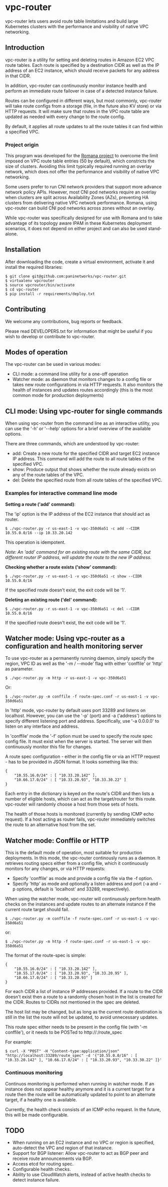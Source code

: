 # vpc-router

vpc-router lets users avoid route table limitations and build large Kubernetes
clusters with the performance and visibility of native VPC networking.

## Introduction

vpc-router is a utility for setting and deleting routes in Amazon EC2 VPC route
tables. Each route is specified by a destination CIDR as well as the IP address
of an EC2 instance, which should receive packets for any address in that CIDR.

In addition, vpc-router can continuously monitor instance health and perform an
immediate route failover in case of a detected instance failure.

Routes can be configured in different ways, but most commonly, vpc-router will
take route configs from a storage (file, in the future also KV store) or via
HTTP requests.  It will make sure that routes in the VPC route table are
updated as needed with every change to the route config.

By default, it applies all route updates to all the route tables it can find
within a specified VPC.

### Project origin

This program was developed for the [Romana project](http://romana.io) to
overcome the limit imposed on VPC route table entries (50 by default), which
constricts the size of clusters. Avoiding this limit typically required running
an overlay network, which does not offer the performance and visibility of
native VPC networking. 

Some users prefer to run CNI network providers that support more advance
network policy APIs. However, most CNI pod networks require an overlay when
clusters are split across Availability Zones (AZs), preventing HA clusters from
delivering native VPC network performance. Romana, using vpc-router can build
CNI pod networks across zones without an overlay.
 
While vpc-router was specifically designed for use with Romana and to take
advantage of its topology aware IPAM in these Kubernetes deployment scenarios,
it does not depend on either project and can also be used stand-alone.

## Installation

After downloading the code, create a virtual environment, activate it and
install the required libraries:

    $ git clone git@github.com:paninetworks/vpc-router.git
    $ virtualenv vpcrouter
    $ source vpcrouter/bin/activate
    $ cd vpc-router
    $ pip install -r requirements/deploy.txt

## Contributing

We welcome any contributions, bug reports or feedback.

Please read DEVELOPERS.txt for information that might be useful if you wish to
develop or contribute to vpc-router.

## Modes of operation

The vpc-router can be used in various modes:

* CLI mode: a command line utility for a one-off operation
* Watcher mode: as daemon that monitors changes to a config file or takes new
  route configurations in via HTTP requests. It also monitors the health of
  instances and updates routes accordingly (this is the most common mode for
  production deployments)

## CLI mode: Using vpc-router for single commands

When using vpc-router from the command line as an interactive utility, you can
use the '-h' or '--help' options for a brief overview of the available options.

There are three commands, which are understood by vpc-router:

* add: Create a new route for the specified CIDR and target EC2 instance IP
  address. This command will add the route to all route tables of the specified
  VPC.
* show: Produce output that shows whether the route already exists on any of
  the route tables of the VPC.
* del: Delete the specified route from all route tables of the specified VPC.

### Examples for interactive command line mode

**Setting a route ('add' command)**:

The 'ip' option is the IP address of the EC2 instance that should act as
router.

    $ ./vpc-router.py -r us-east-1 -v vpc-350d6a51 -c add --CIDR 10.55.0.0/16 --ip 10.33.20.142

This operation is idempotent.

*Note: An 'add' command for an existing route with the same CIDR, but different
router IP address, will update the route to the new IP address.*

**Checking whether a route exists ('show' command):**

    $ ./vpc-router.py -r us-east-1 -v vpc-350d6a51 -c show --CIDR 10.55.0.0/16

If the specified route doesn't exist, the exit code will be '1'.

**Deleting an existing route ('del' command):**

    $ ./vpc-router.py -r us-east-1 -v vpc-350d6a51 -c del --CIDR 10.55.0.0/16

If the specified route doesn't exist, the exit code will be '1'.


## Watcher mode: Using vpc-router as a configuration and health monitoring server

To use vpc-router as a permanently running daemon, simply specify the region,
VPC ID as well as the '-m / --mode' flag with either 'conffile' or 'http' as
parameter.

    $ ./vpc-router.py -m http -r us-east-1 -v vpc-350d6a51

Or:

    $ ./vpc-router.py -m conffile -f route-spec.conf -r us-east-1 -v vpc-350d6a51

In 'http' mode, vpc-router by default uses port 33289 and listens on localhost.
However, you can use the '-p' (port) and -a ('address') options to specify
different listening port and address. Specifically, use '-a 0.0.0.0' to listen
on any interface and address.

In 'conffile' mode the '-f' option must be used to specify the route spec
config file. It must exist when the server is started. The server will then
continuously monitor this file for changes.

A route spec configuration - either in the config file or via an HTTP request -
has to be provided in JSON format. It looks something like this:

    {
        "10.55.16.0/24" : [ "10.33.20.142" ],
        "10.66.17.0/24" : [ "10.33.20.93", "10.33.30.22" ]
    }
    
Each entry in the dictionary is keyed on the route's CIDR and then lists a
number of eligible hosts, which can act as the target/router for this route.
vpc-router will randomly choose a host from those sets of hosts.

The health of those hosts is monitored (currently by sending ICMP echo
request). If a host acting as router fails, vpc-router immediately switches the
route to an alternative host from the set.


## Watcher mode: Conffile or HTTP

This is the default mode of operation, most suitable for production
deployments. In this mode, the vpc-router continously runs as a daemon. It
retrieves routing specs either from a config file, which it continuously
monitors for any changes, or via HTTP requests:

* Specify 'conffile' as mode and provide a config file via the -f option.
* Specify 'http' as mode and optionally a listen address and port (-a and -p
  options, default is 'localhost' and 33289, respectively).

When using the watcher mode, vpc-router will continuously perform health checks on the
instances and update routes to an alternate instance if the current route
target should fail.

    $ ./vpc-router.py -m conffile -f route-spec.conf -r us-east-1 -v vpc-350d6a51

or:

    $ ./vpc-router.py -m http -f route-spec.conf -r us-east-1 -v vpc-350d6a51

The format of the route-spec is simple:

    {
        "10.55.16.0/24" : [ "10.33.20.142" ],
        "10.55.17.0/24" : [ "10.33.20.93", "10.33.20.95" ],
        "10.66.17.0/24" : [ "10.33.20.93" ]
    }

For each CIDR a list of instance IP addresses provided. If a route to the CIDR
doesn't exist then a route to a randomly chosen host in the list is created for
the CIDR. Routes to CIDRs not mentioned in the spec are deleted.

The host list may be changed, but as long as the current route destination is
still in the list the route will not be updated, to avoid unnecessary updates.

This route spec either needs to be present in the config file (with '-m
conffile'), or it needs to be POSTed to
http://<listen-address>:<port>/route_spec

For example:

    $ curl -X "POST" -H "Content-type:application/json" "http://localhost:33289/route_spec" -d '{"10.55.0.0/16" : [ "10.33.20.142" ], "10.66.17.0/24" : [ "10.33.20.93", "10.33.30.22" ]}'


### Continuous monitoring

Continuos monitoring is performed when running in watcher mode. If an instance
does not appear healthy anymore and it is a current target for a route then the
route will be automatically updated to point to an alternate target, if a
healthy one is available.

Currently, the health check consists of an ICMP echo request. In the future,
this will be made configurable.

## TODO

* When running on an EC2 instance and no VPC or region is specified,
  auto-detect the VPC and region of that instance.
* Support for BGP listener: Allow vpc-router to act as BGP peer and receive
  route announcements via BGP.
* Access etcd for routing spec.
* Configurable health checks.
* Ability to use CloudWatch alerts, instead of active health checks to detect
  instance failure.


